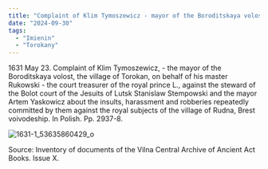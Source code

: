 ```yaml
---
title: "Complaint of Klim Tymoszewicz - mayor of the Boroditskaya volost, May 23, 1631"
date: "2024-09-30"
tags: 
  - "Imienin"
  - "Torokany"
---
```


1631 May 23. Complaint of Klim Tymoszewicz, - the mayor of the Boroditskaya volost, the village of Torokan, on behalf of his master Rukowski - the court treasurer of the royal prince L., against the steward of the Bolot court of the Jesuits of Lutsk Stanislaw Stempowski and the mayor Artem Yaskowicz about the insults, harassment and robberies repeatedly committed by them against the royal subjects of the village of Rudna, Brest voivodeship. In Polish. Pp. 2937-8.

![1631-1_53635860429_o](https://github.com/escfrpls/drochiczynpoleski/assets/125834172/ab68b166-181f-4290-badb-e772901096d9)

Source: Inventory of documents of the Vilna Central Archive of Ancient Act Books. Issue X.
